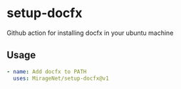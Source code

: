 # setup-docfx
Github action for installing docfx in your ubuntu machine

## Usage

```yml
- name: Add docfx to PATH
  uses: MirageNet/setup-docfx@v1
```
